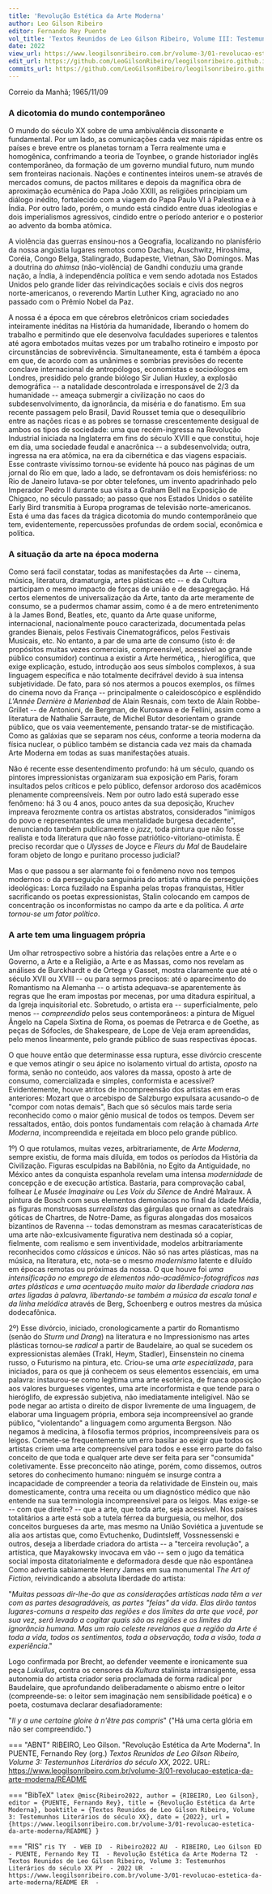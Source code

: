 ```yaml
---
title: 'Revolução Estética da Arte Moderna'
author: Leo Gilson Ribeiro
editor: Fernando Rey Puente
vol_title: 'Textos Reunidos de Leo Gilson Ribeiro, Volume III: Testemunhos Literários do século XX'
date: 2022
view_url: https://www.leogilsonribeiro.com.br/volume-3/01-revolucao-estetica-da-arte-moderna/README
edit_url: https://github.com/LeoGilsonRibeiro/leogilsonribeiro.github.io/edit/main/docs/markdown/volume-3/01-revolucao-estetica-da-arte-moderna/README.md
commits_url: https://github.com/LeoGilsonRibeiro/leogilsonribeiro.github.io/commits/main/docs/markdown/volume-3/01-revolucao-estetica-da-arte-moderna/README.md
---
```


Correio da Manhã; 1965/11/09

### A dicotomia do mundo contemporâneo

O mundo do século XX sobre de uma ambivalência dissonante e fundamental. Por um lado, as comunicações cada vez mais rápidas entre os países e breve entre os planetas tornam a Terra realmente uma e homogênica, confrimando a teoria de Toynbee, o grande historiador inglês contemporâneo, da formação de um governo mundial futuro, num mundo sem fronteiras nacionais. Nações e continentes inteiros unem-se através de mercados comuns, de pactos militares e depois da magnífica obra de aproximação ecumênica do Papa João XXIII, as religiões principiam um diálogo inédito, fortalecido com a viagem do Papa Paulo VI à Palestina e à Índia. Por outro lado, porém, o mundo está cindido entre duas ideologias e dois imperialismos agressivos, cindido entre o período anterior e o posterior ao advento da bomba atômica.

A violência das guerras ensinou-nos a Geografia, localizando no planisfério da nossa angústia lugares remotos como Dachau, Auschwitz, Hiroshima, Coréia, Congo Belga, Stalingrado, Budapeste, Vietnan, São Domingos. Mas a doutrina do *ahimsa* (não-violência) de Gandhi conduziu uma grande nação, a Índia, à independência política e vem sendo adotada nos Estados Unidos pelo grande líder das reivindicações sociais e civis dos negros norte-americanos, o reverendo Martin Luther King, agraciado no ano passado com o Prêmio Nobel da Paz.

A nossa é a época em que cérebros eletrônicos criam sociedades inteiramente inéditas na História da humanidade, liberando o homem do trabalho e permitindo que ele desenvolva faculdades superiores e talentos até agora embotados muitas vezes por um trabalho rotineiro e imposto por circunstâncias de sobrevivência. Simultaneamente, esta é também a época em que, de acordo com as unânimes e sombrias previsões do recente conclave internacional de antropólogos, economistas e socioólogos em Londres, presidido pelo grande biólogo Sir Julian Huxley, a explosão demográfica -- a natalidade descontrolada e irresponsável de 2/3 da humanidade -- ameaça submergir a civilização no caos do subdesenvolvimento, da ignorância, da miséria e do fanatismo. Em sua recente passagem pelo Brasil, David Rousset temia que o desequilíbrio entre as nações ricas e as pobres se tornasse crescentemente desigual de ambos os tipos de sociedade: uma que recém-ingressa na Revolução Industrial iniciada na Inglaterra em fins do século XVIII e que constitui, hoje em dia, uma sociedade feudal e anacrônica -- a subdesenvolvida; outra, ingressa na era atômica, na era da cibernética e das viagens espaciais. Esse contraste vivíssimo tornou-se evidente há pouco nas páginas de um jornal do Rio em que, lado a lado, se defrontavam os dois hemisférioss: no Rio de Janeiro lutava-se por obter telefones, um invento apadrinhado pelo Imperador Pedro II durante sua visita a Graham Bell na Exposição de Chigaco, no século passado; ao passo que nos Estados Unidos o satélite Early Bird transmitia à Europa programas de televisão norte-americanos. Esta é uma das faces da trágica dicotomia do mundo contemporâneio que tem, evidentemente, repercussões profundas de ordem social, econômica e política.

### A situação da arte na época moderna

Como será facil constatar, todas as manifestações da Arte -- cinema, música, literatura, dramaturgia, artes plásticas etc -- e da Cultura participam o mesmo impacto de forças de união e de desagregação. Há certos elementos de universalização da Arte, tanto da arte meramente de consumo, se a pudermos chamar assim, como é a de mero entretenimento à la James Bond, Beatles, etc, quanto da Arte quase uniforme, internacional, nacionalmente pouco caracterizada, documentada pelas grandes Bienais, pelos Festivais Cinematográficos, pelos Festivais Musicais, etc. No entanto, a par de uma arte de consumo (isto é: de propósitos muitas vezes comerciais, compreensível, acessível ao grande público consumidor) continua a existir a Arte hermética, , hieroglífica, que exige explicação, estudo, introdução aos seus símbolos complexos, à sua linguagem específica e não totalmente decifrável devido à sua intensa subjetividade. De fato, para só nos atermos a poucos exemplos, os filmes do cinema novo da França -- principalmente o caleidoscópico e esplêndido *L'Année Dernière à Marienbad* de Alain Resnais, com texto de Alain Robbe-Grillet -- de Antonioni, de Bergman, de Kurosawa e de Fellini, assim como a literatura de Nathalie Sarraute, de Michel Butor desorientam o grande público, que os vaia veementemente, pensando tratar-se de mistificação. Como as galáxias que se separam nos céus, conforme a teoria moderna da física nuclear, o público também se distancia cada vez mais da chamada Arte Moderna em todas as suas manifestações atuais.

Não é recente esse desentendimento profundo: há um século, quando os pintores impressionistas organizaram sua exposição em Paris, foram insultados pelos críticos e pelo público, defensor ardoroso dos acadêmicos plenamente compreensíveis. Nem por outro lado está superado esse fenômeno: há 3 ou 4 anos, pouco antes da sua deposição, Kruchev impreava ferozmente contra os artistas abstratos, considerados "inimigos do povo e representantes de uma mentalidade burgesa decadente", denunciando também publicamente o *jazz*, toda pintura que não fosse realista e toda literatura que não fosse patriótico-vitoriano-otimista. É preciso recordar que o *Ulysses* de Joyce e *Fleurs du Mal* de Baudelaire foram objeto de longo e puritano processo judicial?

Mas o que passou a ser alarmante foi o fenômeno novo nos tempos modernos: o da perseguição sanguinária do artista vítima de perseguições ideológicas: Lorca fuzilado na Espanha pelas tropas franquistas, Hitler sacrificando os poetas expressionistas, Stalin colocando em campos de concentração os inconformistas no campo da arte e da política. *A arte tornou-se um fator político*.

### A arte tem uma linguagem própria

Um olhar retrospectivo sobre a história das relações entre a Arte e o Governo, a Arte e a Religião, a Arte e as Massas, como nos revelam as análises de Burckhardt e de Ortega y Gasset, mostra claramente que até o século XVII ou XVIII -- ou para sermos precisos: até o aparecimento do Romantismo na Alemanha -- o artista adequava-se aparentemente às regras que lhe eram impostas por mecenas, por uma ditadura espiritual, a da Igreja inquisitorial etc. Sobretudo, o artista era -- superficialmente, pelo menos -- *compreendido* pelos seus contemporâneos: a pintura de Miguel Ângelo na Capela Sixtina de Roma, os poemas de Petrarca e de Goethe, as peças de Sófocles, de Shakespeare, de Lope de Veja eram apreendidas, pelo menos linearmente, pelo grande público de suas respectivas épocas.

O que houve então que determinasse essa ruptura, esse divórcio crescente e que vemos atingir o seu ápice no isolamento virtual do artista, *oposto* na forma, senão no conteúdo, aos valores da massa, oposto à arte de consumo, comercializada e simples, conformista e acessível? Evidentemente, houve atritos de incompreensão dos artistas em eras anteriores: Mozart que o arcebispo de Salzburgo expulsara acusando-o de "compor com notas demais", Bach que só séculos mais tarde seria reconhecido como o maior gênio musical de todos os tempos. Devem ser ressaltados, então, dois pontos fundamentais com relação à chamada *Arte Moderna*, incompreendida e rejeitada em bloco pelo grande público.

1º) O que rotulamos, muitas vezes, arbitrariamente, de *Arte Moderna*, sempre existiu, de forma mais diluída, em todos os períodos da História da Civilização. Figuras esculpidas na Babilônia, no Egito da Antiguidade, no México antes da conquista espanhola revelam uma intensa *modernidade* de concepção e de execução artística. Bastaria, para comprovação cabal, folhear *Le Musée Imaginaire* ou *Les Voix du Silence* de André Malraux. A pintura de Bosch com seus elementos demoníacos no final da Idade Média, as figuras monstruosas *surrealistas* das gárgulas que ornam as catedrais góticas de Chartres, de Notre-Dame, as figuras alongadas dos mosaicos bizantinos de Ravenna -- todas demonstram as mesmas caracaterísticas de uma arte não-exlcusivamente figurativa nem destinada só a copiar, fielmente, com realismo e sem inventividade, modelos arbitrariamente reconhecidos como *clássicos* e *únicos*. Não só nas artes plásticas, mas na música, na literatura, etc, nota-se o mesmo *modernismo* latente e diluído em épocas remotas ou próximas da nossa. O que houve foi *uma intensificação no emprego de elementos não-acadêmico-fotográficos nas artes plásticas e uma acentuação muito maior da liberdade criadora nas artes ligadas à palavra, libertando-se também a música da escala tonal e da linha melódica* através de Berg, Schoenberg e outros mestres da música dodecafônica.

2º) Esse divórcio, iniciado, cronologicamente a partir do Romantismo (senão do *Sturm und Drang*) na literatura e no Impressionismo nas artes plásticas tornou-se *radical* a partir de Baudelaire, ao qual se sucedem os expressionistas alemães (Trakl, Heym, Stadler), Einsenstein no cinema russo, o Futurismo na pintura, etc. Criou-se uma *arte especializada*, para iniciados, para os que já conhecem os seus elementos essenciais, em uma palavra: instaurou-se como legítima uma arte esotérica, de franca oposição aos valores burgueses vigentes, uma arte incorformista e que tende para o hieróglifo, de expressão subjetiva, não imediatamente inteligível. Não se pode negar ao artista o direito de dispor livremente de uma linguagem, de elaborar uma linguagem própria, embora seja incompreensível ao grande público, "violentando" a linguagem como argumenta Bergson. Não negamos à medicina, à filosofia termos próprios, incompreensíveis para os leigos. Comete-se frequentemente um erro basilar ao exigir que todos os artistas criem uma arte compreensível para todos e esse erro parte do falso conceito de que toda e qualquer arte deve ser feita para ser "consumida" coletivamente. Esse preconceito não atinge, porém, como dissemos, outros setores do conhecimento humano: ninguém se insurge contra a incapacidade de compreender a teoria da relatividade de Einstein ou, mais domesticamente, contra uma receita ou um diagnóstico médico que não entende na sua terminologia incompreensível para os leigos. Mas exige-se -- com que direito? -- que a arte, que toda arte, seja acessível. Nos países totalitários a arte está sob a tutela férrea da burguesia, ou melhor, dos conceitos burgueses da arte, mas mesmo na União Soviética a juventude se alia aos artistas que, como Evtuchenko, Dudintsleff, Vossnessenski e outros, deseja a liberdade criadora do artista -- a "terceira revolução", a artística, que Mayakowsky invocava em vão -- sem o jugo da temática social imposta ditatorialmente e deformadora desde que não espontânea Como advertia sabiamente Henry James em sua monumental *The Art of Fiction*, reivindicando a absoluta liberdade do artista:

"*Muitas pessoas dir-lhe-ão que as considerações artísticas nada têm a ver com as partes desagradáveis, as partes "feias" da vida. Elas dirão tantos lugares-comuns a respeito das regiões e dos limites da arte que você, por sua vez, será levado a cogitar quais são as regiões e os limites da ignorância humana. Mas um raio celeste revelanos que a região da Arte é toda a vida, todos os sentimentos, toda a observação, toda a visão, toda a experiência*."

Logo confirmada por Brecht, ao defender veemente e ironicamente sua peça *Lukullus*, contra os censores da *Kultura* stalinista intransigente, essa autonomia do artista criador seria proclamada de forma radical por Baudelaire, que aprofundando deliberadamente o abismo entre o leitor (compreende-se: o leitor sem imaginação nem sensibilidade poética) e o poeta, costumava declarar desafiadoramente:

"*Il y a une certaine gloire à n'être pas compris*" ("Há uma certa glória em não ser compreendido.")


=== "ABNT"
    RIBEIRO, Leo Gilson. "Revolução Estética da Arte Moderna". In PUENTE, Fernando Rey (org.) <em>Textos Reunidos de Leo Gilson Ribeiro, Volume 3: Testemunhos Literários do século XX</em>, 2022. URL: <a href="stable_url">https://www.leogilsonribeiro.com.br/volume-3/01-revolucao-estetica-da-arte-moderna/README</a>

=== "BibTeX"
    ```latex
    @misc{Ribeiro2022,
    author = {RIBEIRO, Leo Gilson},
    editor = {PUENTE, Fernando Rey},
    title = {Revolução Estética da Arte Moderna},
    booktitle = {Textos Reunidos de Leo Gilson Ribeiro, Volume 3: Testemunhos Literários do século XX},
    date = {2022},
    url = {https://www.leogilsonribeiro.com.br/volume-3/01-revolucao-estetica-da-arte-moderna/README}
    }
    ```

=== "RIS"
    ```ris
    TY  - WEB
    ID  - Ribeiro2022
    AU  - RIBEIRO, Leo Gilson
    ED  - PUENTE, Fernando Rey
    TI  - Revolução Estética da Arte Moderna
    T2  - Textos Reunidos de Leo Gilson Ribeiro, Volume 3: Testemunhos Literários do século XX
    PY  - 2022
    UR  - https://www.leogilsonribeiro.com.br/volume-3/01-revolucao-estetica-da-arte-moderna/README
    ER  - 
    ```

